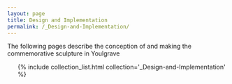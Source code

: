 ```yaml
---
layout: page
title: Design and Implementation
permalink: /_Design-and-Implementation/
---
```

The following pages describe the conception of and making the commemorative sculpture in Youlgrave

<ul>
{% include collection_list.html collection='_Design-and-Implementation' %}
</ul>
